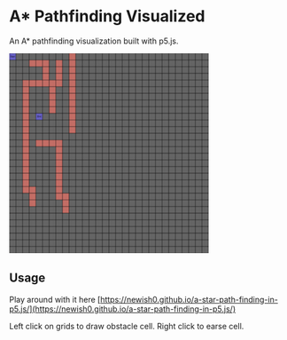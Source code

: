 # A* Pathfinding Visualized 

An A* pathfinding visualization built with p5.js. 

![demo](./demo.gif)

## Usage

Play around with it here
[https://newish0.github.io/a-star-path-finding-in-p5.js/](https://newish0.github.io/a-star-path-finding-in-p5.js/)

Left click on grids to draw obstacle cell. Right click to earse cell.
